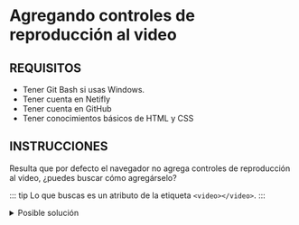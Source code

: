 # Agregando controles de reproducción al video

## REQUISITOS
- Tener Git Bash si usas Windows.
- Tener cuenta en Netifly
- Tener cuenta en GitHub
- Tener conocimientos básicos de HTML y CSS

## INSTRUCCIONES

Resulta que por defecto el navegador no agrega controles de reproducción al video,
¿puedes buscar cómo agregárselo?

::: tip
Lo que buscas es un atributo de la etiqueta `<video></video>`.
:::

<details>
  <summary>Posible solución</summary>

Agrega el atributo `controls` a la etiqueta `<video></video>`.

```html
<body>
  <!-- Contenido previo -->
  <!-- ... -->

  <!-- Contenedor de video -->
  <section>
    <video
      controls
      src="https://cdn.videvo.net/videvo_files/video/premium/video0036/small_watermarked/computer_code00_preview.mp4"
    ></video>
  </section>
</body>
```

</details>

